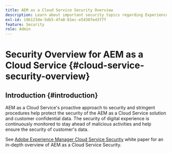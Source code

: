 ```yaml
---
title: AEM as a Cloud Service Security Overview
description: Learn about important security topics regarding Experience Manager as a Cloud Service.
exl-id: 19b123de-5db5-4fa8-81ec-e5438fed3f7f
feature: Security
role: Admin
---
```


# Security Overview for AEM as a Cloud Service {#cloud-service-security-overview}

## Introduction {#introduction}

AEM as a Cloud Service's proactive approach to security and stringent procedures help protect the security of the AEM as a Cloud Service solution and customer confidential data. The security of digital experience is continuously monitored to stay ahead of malicious activities and help ensure the security of customer's data. 

See [Adobe Experience Manager Cloud Service Security](https://www.adobe.com/content/dam/cc/en/trust-center/ungated/whitepapers/experience-cloud/aem-cloud-service-security-overview.pdf) white paper for an in-depth overview of AEM as a Cloud Service Security.
